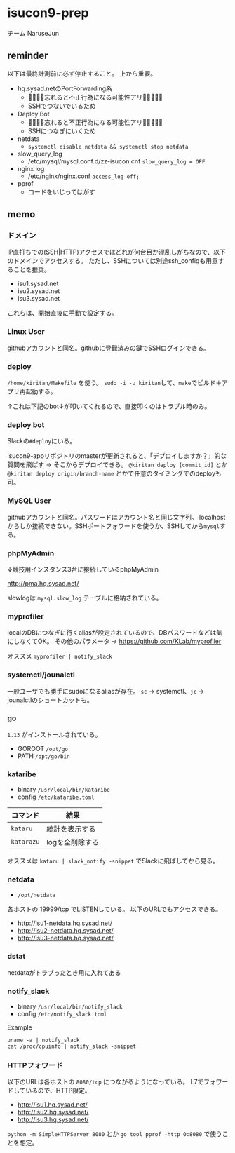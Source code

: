 # isucon9-prep

チーム NaruseJun

## reminder

以下は最終計測前に必ず停止すること。
上から重要。

- hq.sysad.netのPortForwarding系
	- 🚨🚨🚨🚨忘れると不正行為になる可能性アリ🚨🚨🚨🚨🚨
	- SSHでつないでいるため
- Deploy Bot
	- 🚨🚨🚨🚨忘れると不正行為になる可能性アリ🚨🚨🚨🚨🚨
	- SSHにつなぎにいくため
- netdata
	- `systemctl disable netdata && systemctl stop netdata`
- slow_query_log
	- /etc/mysql/mysql.conf.d/zz-isucon.cnf `slow_query_log = OFF`
- nginx log
	- /etc/nginx/nginx.conf `access_log off;`
- pprof
	- コードをいじってはがす

## memo

### ドメイン

IP直打ちでの(SSH|HTTP)アクセスではどれが何台目か混乱しがちなので、以下のドメインでアクセスする。
ただし、SSHについては別途ssh_configも用意することを推奨。

- isu1.sysad.net
- isu2.sysad.net
- isu3.sysad.net

これらは、開始直後に手動で設定する。

### Linux User

githubアカウントと同名。githubに登録済みの鍵でSSHログインできる。

### deploy

`/home/kiritan/Makefile` を使う。
`sudo -i -u kiritan`して、`make`でビルド＋アプリ再起動する。

↑これは下記のbot↓が叩いてくれるので、直接叩くのはトラブル時のみ。

### deploy bot

Slackの`#deploy`にいる。

isucon9-appリポジトリのmasterが更新されると、「デプロイしますか？」的な質問を飛ばす → そこからデプロイできる。
`@kiritan deploy [commit_id]` とか `@kiritan deploy origin/branch-name` とかで任意のタイミングでのdeployも可。

### MySQL User

githubアカウントと同名。パスワードはアカウント名と同じ文字列。
localhostからしか接続できない。SSHポートフォワードを使うか、SSHしてから`mysql`する。

### phpMyAdmin

↓競技用インスタンス3台に接続しているphpMyAdmin

http://pma.hq.sysad.net/

slowlogは `mysql.slow_log` テーブルに格納されている。

### myprofiler

localのDBにつなぎに行くaliasが設定されているので、DBパスワードなどは気にしなくてOK。
その他のパラメータ → https://github.com/KLab/myprofiler

オススメ `myprofiler | notify_slack`

### systemctl/jounalctl

一般ユーザでも勝手にsudoになるaliasが存在。
`sc` → systemctl、`jc` → jounalctlのショートカットも。

### go

`1.13` がインストールされている。

- GOROOT `/opt/go`
- PATH `/opt/go/bin`

### kataribe

- binary `/usr/local/bin/kataribe`
- config `/etc/kataribe.toml`

| コマンド | 結果 |
| --- | --- |
| `kataru` | 統計を表示する |
| `katarazu` | logを全削除する |

オススメは `kataru | slack_notify -snippet` でSlackに飛ばしてから見る。

### netdata

- `/opt/netdata`

各ホストの 19999/tcp でLISTENしている。
以下のURLでもアクセスできる。

- http://isu1-netdata.hq.sysad.net/
- http://isu2-netdata.hq.sysad.net/
- http://isu3-netdata.hq.sysad.net/

### dstat

netdataがトラブったとき用に入れてある

### notify_slack

- binary `/usr/local/bin/notify_slack`
- config `/etc/notify_slack.toml`

Example
```
uname -a | notify_slack
cat /proc/cpuinfo | notify_slack -snippet
```

### HTTPフォワード

以下のURLは各ホストの `8080/tcp` につながるようになっている。
L7でフォワードしているので、HTTP限定。

- http://isu1.hq.sysad.net/
- http://isu2.hq.sysad.net/
- http://isu3.hq.sysad.net/

`python -m SimpleHTTPServer 8080` とか `go tool pprof -http 0:8080` で使うことを想定。
